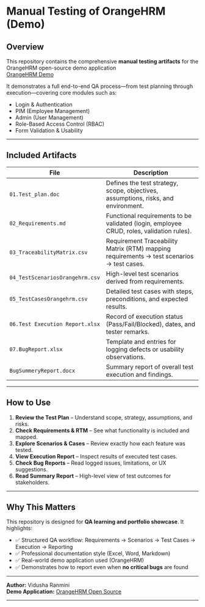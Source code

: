 
# Manual Testing of OrangeHRM (Demo)

##  Overview
This repository contains the comprehensive **manual testing artifacts** for the OrangeHRM open-source demo application  
[OrangeHRM Demo](https://opensource-demo.orangehrmlive.com/)

It demonstrates a full end-to-end QA process—from test planning through execution—covering core modules such as:

-  Login & Authentication  
-  PIM (Employee Management)  
-  Admin (User Management)  
-  Role-Based Access Control (RBAC)  
-  Form Validation & Usability  

---

##  Included Artifacts

| File | Description |
|------|-------------|
| `01.Test_plan.doc` | Defines the test strategy, scope, objectives, assumptions, risks, and environment. |
| `02_Requirements.md` | Functional requirements to be validated (login, employee CRUD, roles, validation rules). |
| `03_TraceabilityMatrix.csv` | Requirement Traceability Matrix (RTM) mapping requirements → test scenarios → test cases. |
| `04_TestScenariosOrangehrm.csv` | High-level test scenarios derived from requirements. |
| `05_TestCasesOrangehrm.csv` | Detailed test cases with steps, preconditions, and expected results. |
| `06.Test Execution Report.xlsx` | Record of execution status (Pass/Fail/Blocked), dates, and tester remarks. |
| `07.BugReport.xlsx` | Template and entries for logging defects or usability observations. |
| `BugSummeryReport.docx` | Summary report of overall test execution and findings. |

---

##  How to Use

1. **Review the Test Plan** – Understand scope, strategy, assumptions, and risks.  
2. **Check Requirements & RTM** – See what functionality is included and mapped.  
3. **Explore Scenarios & Cases** – Review exactly how each feature was tested.  
4. **View Execution Report** – Inspect results of executed test cases.  
5. **Check Bug Reports** – Read logged issues, limitations, or UX suggestions.  
6. **Read Summary Report** – High-level view of test outcomes for stakeholders.  

---

##  Why This Matters
This repository is designed for **QA learning and portfolio showcase**. It highlights:

- ✅ Structured QA workflow: Requirements → Scenarios → Test Cases → Execution → Reporting  
- ✅ Professional documentation style (Excel, Word, Markdown)  
- ✅ Real-world demo application used (OrangeHRM)  
- ✅ Demonstrates how to report even when **no critical bugs** are found  

---

 **Author:** Vidusha Ranmini  
 **Demo Application:** [OrangeHRM Open Source](https://opensource-demo.orangehrmlive.com/)  

---

